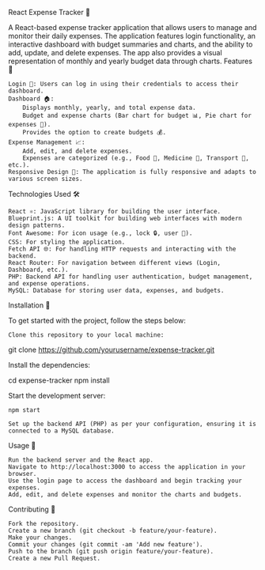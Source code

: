 React Expense Tracker 💸

A React-based expense tracker application that allows users to manage and monitor their daily expenses. The application features login functionality, an interactive dashboard with budget summaries and charts, and the ability to add, update, and delete expenses. The app also provides a visual representation of monthly and yearly budget data through charts.
Features 🎯

    Login 🔑: Users can log in using their credentials to access their dashboard.
    Dashboard 🏠:
        Displays monthly, yearly, and total expense data.
        Budget and expense charts (Bar chart for budget 📊, Pie chart for expenses 🍰).
        Provides the option to create budgets 💰.
    Expense Management 📈:
        Add, edit, and delete expenses.
        Expenses are categorized (e.g., Food 🍔, Medicine 💊, Transport 🚗, etc.).
    Responsive Design 📱: The application is fully responsive and adapts to various screen sizes.

Technologies Used 🛠️

    React ⚛️: JavaScript library for building the user interface.
    Blueprint.js: A UI toolkit for building web interfaces with modern design patterns.
    Font Awesome: For icon usage (e.g., lock 🔒, user 👤).
    CSS: For styling the application.
    Fetch API 🌐: For handling HTTP requests and interacting with the backend.
    React Router: For navigation between different views (Login, Dashboard, etc.).
    PHP: Backend API for handling user authentication, budget management, and expense operations.
    MySQL: Database for storing user data, expenses, and budgets.

Installation 📝

To get started with the project, follow the steps below:

    Clone this repository to your local machine:

git clone https://github.com/yourusername/expense-tracker.git

Install the dependencies:

cd expense-tracker
npm install

Start the development server:

    npm start

    Set up the backend API (PHP) as per your configuration, ensuring it is connected to a MySQL database.

Usage 🚀

    Run the backend server and the React app.
    Navigate to http://localhost:3000 to access the application in your browser.
    Use the login page to access the dashboard and begin tracking your expenses.
    Add, edit, and delete expenses and monitor the charts and budgets.

Contributing 🤝

    Fork the repository.
    Create a new branch (git checkout -b feature/your-feature).
    Make your changes.
    Commit your changes (git commit -am 'Add new feature').
    Push to the branch (git push origin feature/your-feature).
    Create a new Pull Request.
